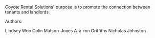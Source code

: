 Coyote Rental Solutions' purpose is to promote the connection between tenants and landlords.

Authors:

Lindsey Woo
Colin Matson-Jones
A-a-ron Griffiths
Nicholas Johnston
